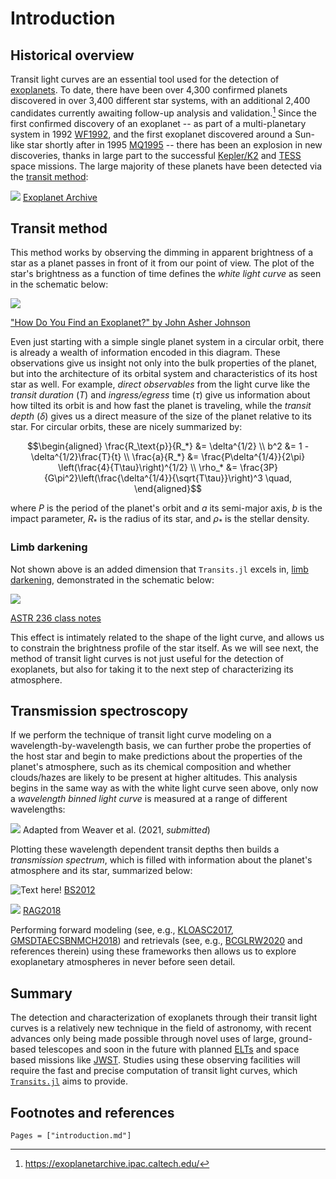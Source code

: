 # Introduction

## Historical overview

Transit light curves are an essential tool used for the detection of
[exoplanets](https://en.wikipedia.org/wiki/Exoplanet). To date, there have been over 4,300
confirmed planets discovered in over 3,400 different star systems, with an additional
2,400 candidates currently awaiting follow-up analysis and validation.[^1] Since the first
confirmed discovery of an exoplanet -- as part of a multi-planetary system in 1992 [WF1992](@cite),
and the first exoplanet discovered around a Sun-like star shortly after in 1995 [MQ1995](@cite) --
there has been an explosion in new discoveries, thanks in large part to the successful
[Kepler/K2](https://www.nasa.gov/mission_pages/kepler/main/index.html) and
[TESS](https://tess.mit.edu/) space missions. The large majority of these planets have
been detected via the [transit method](https://exoplanets.nasa.gov/faq/31/whats-a-transit/):

![](https://exoplanetarchive.ipac.caltech.edu/exoplanetplots/exo_dischist_cumulative_cb.png)
[Exoplanet Archive](https://exoplanetarchive.ipac.caltech.edu)

## Transit method

This method works by observing the dimming in apparent brightness of a star as a planet
passes in front of it from our point of view. The plot of the star's brightness as a
function of time defines the *white light curve* as seen in the schematic below:

![](https://upload.wikimedia.org/wikipedia/commons/1/10/Theoretical_Transiting_Exoplanet_Light_Curve.jpg)

["How Do You Find an Exoplanet?" by John Asher Johnson](https://www.google.com/books/edition/How_Do_You_Find_an_Exoplanet/-DNJCgAAQBAJ?hl=en)

Even just starting with a simple single planet system in a circular orbit, there is
already a wealth of information encoded in this diagram. These observations give us
insight not only into the bulk properties of the planet, but into the architecture of its
orbital system and characteristics of its host star as well. For example, *direct
observables* from the light curve like the *transit duration* $(T)$ and *ingress/egress*
time $(\tau)$ give us information about how tilted its orbit is and how fast the planet is
traveling, while the *transit depth* $(\delta)$ gives us a direct measure of the size of
the planet relative to its star. For circular orbits, these are nicely summarized by:

```math
\begin{aligned}
\frac{R_\text{p}}{R_*} &= \delta^{1/2} \\

b^2 &= 1 - \delta^{1/2}\frac{T}{t} \\

\frac{a}{R_*} &= \frac{P\delta^{1/4}}{2\pi}
\left(\frac{4}{T\tau}\right)^{1/2} \\

\rho_* &= \frac{3P}{G\pi^2}\left(\frac{\delta^{1/4}}{\sqrt{T\tau}}\right)^3 \quad,
\end{aligned}
```

where $P$ is the period of the planet's orbit and $a$ its semi-major axis, $b$ is the
impact parameter, $R_*$ is the radius of its star, and $\rho_*$ is the stellar
density.

### Limb darkening
Not shown above is an added dimension that `Transits.jl` excels in,
[limb darkening](https://en.wikipedia.org/wiki/Limb_darkening),
demonstrated in the schematic below:

![](https://user-images.githubusercontent.com/25312320/108404912-712f1c00-71ee-11eb-968e-b34001fe7a55.jpg)

[ASTR 236 class notes](http://www.astro.utoronto.ca/~astrolab/files/AST326_LimbDarkening_2017.pdf)

This effect is intimately related to the shape of the light curve, and allows us to
constrain the brightness profile of the star itself. As we will see next, the method of
transit light curves is not just useful for the detection of exoplanets, but also for
taking it to the next step of characterizing its atmosphere.

## Transmission spectroscopy
If we perform the technique of transit light curve modeling on a wavelength-by-wavelength
basis, we can further probe the properties of the host star and begin to make predictions
about the properties of the planet's atmosphere, such as its chemical composition and
whether clouds/hazes are likely to be present at higher altitudes. This analysis begins in
the same way as with the white light curve seen above, only now a *wavelength binned light
curve* is measured at a range of different wavelengths:

![](https://user-images.githubusercontent.com/25312320/108020235-f1386480-6fe9-11eb-87f2-4970dabd7839.png)
Adapted from Weaver et al. (2021, *submitted*)

Plotting these wavelength dependent transit depths then builds a *transmission
spectrum*, which is filled with information about the planet's atmosphere and its star,
summarized below:

![Text here!](https://user-images.githubusercontent.com/25312320/108021680-124e8480-6fed-11eb-8eaf-bbf9b0df217b.jpg)
[BS2012](@citet)

![](https://s3.amazonaws.com/aasie/images/0004-637X/853/2/122/apjaaa08cf1_hr.jpg)
[RAG2018](@citet)

Performing forward modeling (see, e.g., [KLOASC2017](@citet),
[GMSDTAECSBNMCH2018](@citet)) and retrievals (see, e.g., [BCGLRW2020](@citet)
and references therein) using these frameworks then allows us to explore
exoplanetary atmospheres in never before seen detail.

## Summary
The detection and characterization of exoplanets through their transit light curves is a relatively new technique
in the field of astronomy, with recent advances only being made possible through novel
uses of large, ground-based telescopes and soon in the future with planned
[ELTs](https://en.wikipedia.org/wiki/Extremely_large_telescope) and space based
missions like [JWST](https://www.jwst.nasa.gov/). Studies using these observing facilities
will require the fast and precise computation of transit light curves, which
[`Transits.jl`](https://github.com/JuliaAstro/Transits.jl)
aims to provide.

## Footnotes and references
[^1]: https://exoplanetarchive.ipac.caltech.edu/

```@bibliography
Pages = ["introduction.md"]
```
